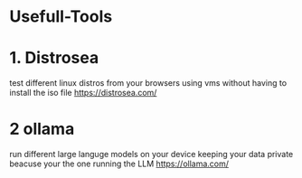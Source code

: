 # Usefull-Tools
# 1. Distrosea 
test different linux distros from your browsers using vms without having to install the iso file
https://distrosea.com/ 
# 2 ollama 
run different large languge models on your device keeping your data private beacuse your the one running the LLM
https://ollama.com/

